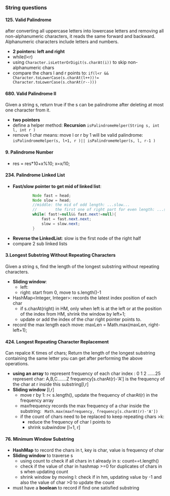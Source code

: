### String questions

#### 125. Valid Palindrome
after converting all uppercase letters into lowercase letters and removing all non-alphanumeric characters, it reads the same forward and backward. Alphanumeric characters include letters and numbers.
- **2 pointers: left and right**
- while(l<r)
- using ```Character.isLetterOrDigit(s.charAt(i))``` to skip non-alphanumeric chars
- compare the chars l and r points to: 
```if(l<r && Character.toLowerCase(s.charAt(l++))!= Character.toLowerCase(s.charAt(r--)))```

#### 680. Valid Palindrome II
Given a string s, return true if the s can be palindrome after deleting at most one character from it.
- **two pointers**
- define a helper method: **Recursion** ```isPalindromeHelper(String s, int l, int r )```
- remove 1 char means: move l or r by 1 will be valid palindrome:
    ```isPalindromeHelper(s, l+1, r )|| isPalindromeHelper(s, l, r-1 )```
#### 9. Palindrome Number
- res = res*10+x%10; x=x/10; 
#### 234. Palindrome Linked List
- **Fast/slow pointer to get mid of linked list**:      
```java      
            Node fast = head;
            Node slow = head;
            //middle: the mid of odd length: ...slow...
            //        the first one of right part for even length: ...slow..
            while( fast!=null&& fast.next!=null){
                fast = fast.next.next;
                slow = slow.next;
            }
```
- **Reverse the LinkedList**: slow is the first node of the right half
- compare 2 sub linked lists


#### 3.Longest Substring Without Repeating Characters 
Given a string s, find the length of the longest substring without repeating characters.
- **Sliding window**:
    - left: 
    - right: start from 0, move to s.length()-1
- HashMap<Integer, Integer>: records the latest index position of each char
    - if s.charAt(right) in HM, only when left is at the left or at the position of the index from HM, shrink the window by left+1;
    - update or add the index of the char right pointer points to. 
- record the max length each move: maxLen = Math.max(maxLen, right-left+1);

#### 424. Longest Repeating Character Replacement
Can repalce K times of chars; Return the length of the longest substring containing the same letter you can get after performing the above operations.
- **using an array** to represent frequency of each char
        index            : 0 1 2 ......25
        represent char:    A,B,C.......Z
        frequency[s.charAt(r)-'A'] is the frequency of the char at r inside this substring[l,r]
- **Sliding window** [l,r]
    - move r by 1: r< s.length(), update the frequency of charAt(r) in the frequency array
    - maxfrequency records the max frequency of a char inside the substring:
        ``` Math.max(maxfrequency, frequency[s.charAt(r)-'A'])```
    - if the count of chars need to be replaced to keep repeating chars >k:
        - reduce the frequency of char l points to 
        - shrink subwindow [l+1, r]

#### 76.  Minimum Window Substring
- **HashMap** to record the chars in t, key is char, value is frequency of char
- **Sliding window** to traverse s
    - using count to check if all chars in t already in s: count==t.length()
    - check if the value of char in hashmap >=0 for duplicates of chars in s when updating count
    - shrink window by moving l: check if in hm, updating value by -1 and also the value of char >0 to update the count
- must have a **boolean** to record if find one satisfied substring